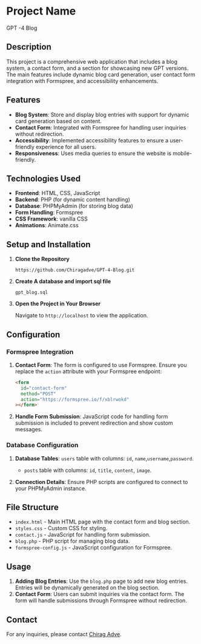 # Project Name

GPT -4 Blog

## Description

This project is a comprehensive web application that includes a blog system, a contact form, and a section for showcasing new GPT versions. The main features include dynamic blog card generation, user contact form integration with Formspree, and accessibility enhancements.

## Features

- **Blog System**: Store and display blog entries with support for dynamic card generation based on content.
- **Contact Form**: Integrated with Formspree for handling user inquiries without redirection.
- **Accessibility**: Implemented accessibility features to ensure a user-friendly experience for all users.
- **Responsiveness**: Uses media queries to ensure the website is mobile-friendly.

## Technologies Used

- **Frontend**: HTML, CSS, JavaScript
- **Backend**: PHP (for dynamic content handling)
- **Database**: PHPMyAdmin (for storing blog data)
- **Form Handling**: Formspree
- **CSS Framework**: vanilla CSS
- **Animations**: Animate.css

## Setup and Installation

1. **Clone the Repository**

   `https://github.com/Chiragadve/GPT-4-Blog.git`

2. **Create A database and import sql file**

   `gpt_blog.sql`

3. **Open the Project in Your Browser**

   Navigate to `http://localhost` to view the application.

## Configuration

### Formspree Integration

1. **Contact Form**: The form is configured to use Formspree. Ensure you replace the `action` attribute with your Formspree endpoint:

   ```html
   <form
     id="contact-form"
     method="POST"
     action="https://formspree.io/f/xblrwokd"
   ></form>
   ```

2. **Handle Form Submission**: JavaScript code for handling form submission is included to prevent redirection and show custom messages.

### Database Configuration

1. **Database Tables**:
   `users` table with columns: `id`, `name`,`username`,`password`.

   - `posts` table with columns: `id`, `title`, `content`, `image`.

2. **Connection Details**: Ensure PHP scripts are configured to connect to your PHPMyAdmin instance.

## File Structure

- `index.html` - Main HTML page with the contact form and blog section.
- `styles.css` - Custom CSS for styling.
- `contact.js` - JavaScript for handling form submission.
- `blog.php` - PHP script for managing blog data.
- `formspree-config.js` - JavaScript configuration for Formspree.

## Usage

1. **Adding Blog Entries**: Use the `blog.php` page to add new blog entries. Entries will be dynamically generated on the blog section.
2. **Contact Form**: Users can submit inquiries via the contact form. The form will handle submissions through Formspree without redirection.

## Contact

For any inquiries, please contact [Chirag Adve](mailto:chiragadve4@gmail.com).
